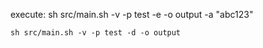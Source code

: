 execute: 
    sh src/main.sh -v -p test -e -o output -a "abc123"

    sh src/main.sh -v -p test -d -o output

